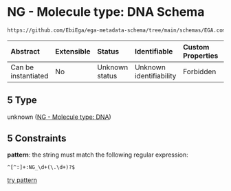 # NG - Molecule type: DNA Schema

```txt
https://github.com/EbiEga/ega-metadata-schema/tree/main/schemas/EGA.common-definitions.json#/definitions/curie_refseq_pattern/oneOf/5
```



| Abstract            | Extensible | Status         | Identifiable            | Custom Properties | Additional Properties | Access Restrictions | Defined In                                                                                |
| :------------------ | :--------- | :------------- | :---------------------- | :---------------- | :-------------------- | :------------------ | :---------------------------------------------------------------------------------------- |
| Can be instantiated | No         | Unknown status | Unknown identifiability | Forbidden         | Allowed               | none                | [EGA.common-definitions.json*](../out/EGA.common-definitions.json "open original schema") |

## 5 Type

unknown ([NG - Molecule type: DNA](ega-12-definitions-refseq-accessions-data1098-curie-pattern-oneof-ng---molecule-type-dna.md))

## 5 Constraints

**pattern**: the string must match the following regular expression: 

```regexp
^[^:]+:NG_\d+(\.\d+)?$
```

[try pattern](https://regexr.com/?expression=%5E%5B%5E%3A%5D%2B%3ANG\_%5Cd%2B\(%5C.%5Cd%2B\)%3F%24 "try regular expression with regexr.com")

